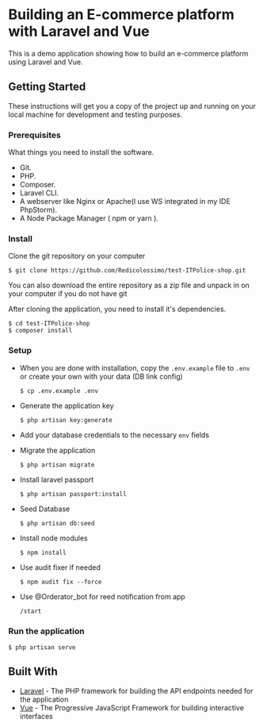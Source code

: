 # Building an E-commerce platform with Laravel and Vue
This is a demo application showing how to build an e-commerce platform using Laravel and Vue. 

## Getting Started
These instructions will get you a copy of the project up and running on your local machine for development and testing purposes.

### Prerequisites
What things you need to install the software.

* Git.
* PHP.
* Composer.
* Laravel CLI.
* A webserver like Nginx or Apache(I use WS integrated in my IDE PhpStorm).
* A Node Package Manager ( npm or yarn ).

### Install
Clone the git repository on your computer

```$ git clone https://github.com/Redicolossimo/test-ITPolice-shop.git```


You can also download the entire repository as a zip file and unpack in on your computer if you do not have git

After cloning the application, you need to install it's dependencies.

```
$ cd test-ITPolice-shop
$ composer install
```


### Setup
- When you are done with installation, copy the `.env.example` file to `.env` or create your own with your data (DB link config)

  ```$ cp .env.example .env```


- Generate the application key

  ```$ php artisan key:generate```


- Add your database credentials to the necessary `env` fields

- Migrate the application

  ```$ php artisan migrate```

- Install laravel passport

  ```$ php artisan passport:install```

- Seed Database

  ```$ php artisan db:seed```

- Install node modules

  ```$ npm install```
  
- Use audit fixer if needed
  
  ```$ npm audit fix --force```  

- Use @Orderator_bot for reed notification from app
  
  ```/start```

### Run the application

```$ php artisan serve```


## Built With
* [Laravel](https://laravel.com) - The PHP framework for building the API endpoints needed for the application
* [Vue](https://vuejs.org) - The Progressive JavaScript Framework for building interactive interfaces
